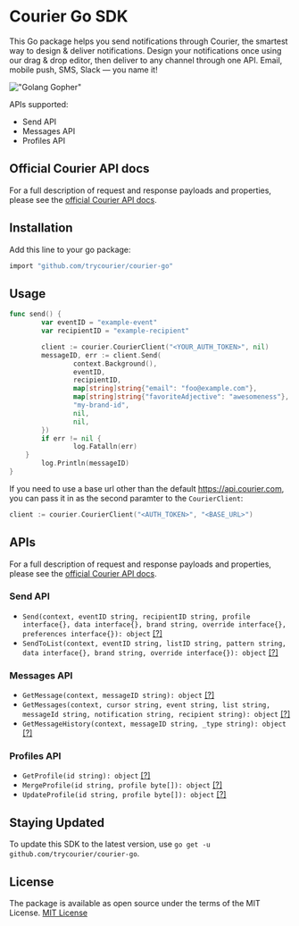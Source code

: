 # Courier Go SDK

This Go package helps you send notifications through Courier, the smartest way to design & deliver notifications. Design your notifications once using our drag & drop editor, then deliver to any channel through one API. Email, mobile push, SMS, Slack — you name it!

!["Golang Gopher"](https://blog.golang.org/gopher/gopher.png)

APIs supported:
* Send API
* Messages API
* Profiles API

## Official Courier API docs

For a full description of request and response payloads and properties, please see the [official Courier API docs](https://docs.courier.com/reference).

## Installation
Add this line to your go package:
```bash
import "github.com/trycourier/courier-go"
```

## Usage

```go
func send() {
        var eventID = "example-event"
        var recipientID = "example-recipient"

        client := courier.CourierClient("<YOUR_AUTH_TOKEN>", nil)
        messageID, err := client.Send(
                context.Background(), 
                eventID,
                recipientID,
                map[string]string{"email": "foo@example.com"},
                map[string]string{"favoriteAdjective": "awesomeness"},
                "my-brand-id",
                nil,
                nil,
        })
        if err != nil {
                log.Fatalln(err)
	}
        log.Println(messageID)
}
```

If you need to use a base url other than the default https://api.courier.com, you can pass it in as the second paramter to the `CourierClient`:

```go
client := courier.CourierClient("<AUTH_TOKEN>", "<BASE_URL>")
```

## APIs

For a full description of request and response payloads and properties, please see the [official Courier API docs](https://docs.courier.com/reference).

### Send API
* ```Send(context, eventID string, recipientID string, profile interface{}, data interface{}, brand string, override interface{}, preferences interface{}): object``` [[?]](https://docs.courier.com/reference/send-api#sendmessage)
* ```SendToList(context, eventID string, listID string, pattern string, data interface{}, brand string, override interface{}): object``` [[?]](https://docs.courier.com/reference/send-api#sendlist)

### Messages API
* ```GetMessage(context, messageID string): object``` [[?]](https://docs.courier.com/reference/messages-api#getmessagebyid)
* ```GetMessages(context, cursor string, event string, list string, messageId string, notification string, recipient string): object``` [[?]](https://docs.courier.com/reference/messages-api#getmessages)
* ```GetMessageHistory(context, messageID string, _type string): object``` [[?]](https://docs.courier.com/reference/messages-api#getmessagehistorybyid)

### Profiles API
* ```GetProfile(id string): object``` [[?]](https://docs.courier.com/reference/profiles-api#getprofilebyrecipientid)
* ```MergeProfile(id string, profile byte[]): object``` [[?]](https://docs.courier.com/reference/profiles-api#mergeprofilebyrecipientid)
* ```UpdateProfile(id string, profile byte[]): object``` [[?]](https://docs.courier.com/reference/profiles-api#patchprofilebyrecipientid)


## Staying Updated
To update this SDK to the latest version, use `go get -u github.com/trycourier/courier-go`.

## License
The package is available as open source under the terms of the MIT License.
[MIT License](http://www.opensource.org/licenses/mit-license.php)
